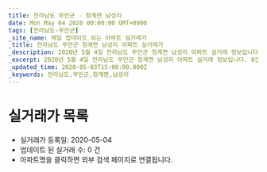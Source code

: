 ```yaml
---
title: 전라남도 무안군 - 청계면 남성리
date: Mon May 04 2020 00:00:00 GMT+0900
tags: [전라남도-무안군]
_site_name: 매일 업데이트 되는 아파트 실거래가
_title: 전라남도 무안군 청계면 남성리 아파트 실거래가
_description: 2020년 5월 4일 전라남도 무안군 청계면 남성리 아파트 실거래 정보입니다. 0건 아파트 정보가 있습니다.
_excerpt: 2020년 5월 4일 전라남도 무안군 청계면 남성리 아파트 실거래 정보입니다. 0건 아파트 정보가 있습니다.
_updated_time: 2020-05-03T15:00:00.000Z
_keywords: 전라남도,무안군,청계면,남성리
---
```






# 실거래가 목록
- 실거래가 등록일: 2020-05-04
- 업데이트 된 실거래 수: 0 건
- 아파트명을 클릭하면 외부 검색 페이지로 연결됩니다.




